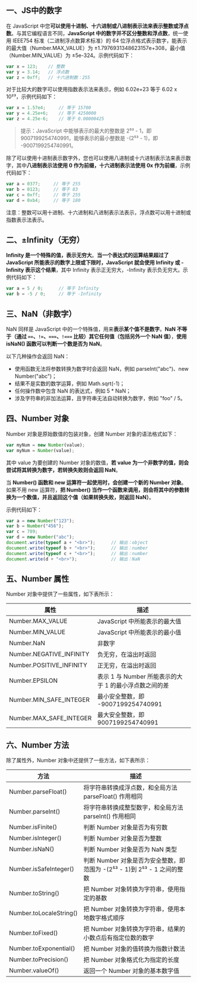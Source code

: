 ## 一、JS中的数字

在 JavaScript 中您**可以使用十进制、十六进制或八进制表示法来表示整数或浮点数**。与其它编程语言不同，**JavaScript  中的数字并不区分整数和浮点数**，统一使用 IEEE754 标准（二进制浮点数算术标准）的 64  位浮点格式表示数字，能表示的最大值（Number.MAX_VALUE）为  ±1.7976931348623157e+308，最小值（Number.MIN_VALUE）为 ±5e-324。示例代码如下：

```js
var x = 123;    // 整数
var y = 3.14;   // 浮点数
var z = 0xff;   // 十六进制数：255
```

对于比较大的数字可以使用指数表示法来表示，例如 6.02e+23 等于 6.02 x 10²³，示例代码如下：

```js
var x = 1.57e4;     // 等于 15700
var y = 4.25e+6;    // 等于 4250000
var z = 4.25e-6;    // 等于 0.00000425
```

> 提示：JavaScript 中能够表示的最大的整数是 2⁵³ - 1，即 9007199254740991，能够表示的最小整数是 -(2⁵³ - 1)，即 -9007199254740991。

除了可以使用十进制表示数字外，您也可以使用八进制或十六进制表示法来表示数字，其中**八进制表示法使用 0 作为前缀，十六进制表示法使用 0x 作为前缀**，示例代码如下：

```js
var a = 0377;     // 等于 255
var b = 0123;     // 等于 83
var c = 0xff;     // 等于 255
var d = 0xb4;     // 等于 180
```

注意：整数可以用十进制、十六进制和八进制表示法表示，浮点数可以用十进制或指数表示法表示。

## 二、±Infinity（无穷）

**Infinity 是一个特殊的值，表示无穷大**。**当一个表达式的运算结果超过了 JavaScript  所能表示的数字上限或下限时，JavaScript 就会使用 Infinity 或 -Infinity 表示这个结果**，其中 Infinity  表示正无穷大，-Infinity 表示负无穷大。示例代码如下：

```js
var a = 5 / 0;      // 等于 Infinity
var b = -5 / 0;     // 等于 -Infinity
```

## 三、NaN（非数字）

NaN 同样是 JavaScript 中的一个特殊值，用来**表示某个值不是数字**。**NaN 不等于（通过 `==`、`!=`、`===`、`!===` 比较）其它任何值（包括另外一个 NaN 值）**，**使用 isNaN() 函数可以判断一个数是否为 NaN**。

 以下几种操作会返回 NaN：

- 使用函数无法将参数转换为数字时会返回 NaN，例如 parseInt("abc")、new Number("abc")；
- 结果不是实数的数学运算，例如 Math.sqrt(-1)；
- 任何操作数中包含 NaN 的表达式，例如 5 * NaN；
- 涉及字符串的非加法运算，且字符串无法自动转换为数字，例如 "foo" / 5。

## 四、Number 对象

Number 对象是原始数值的包装对象，创建 Number 对象的语法格式如下：

```js
var myNum = new Number(value);
var myNum = Number(value);
```

其中 value 为要创建的 Number 对象的数值，**若 value 为一个非数字的值，则会尝试将其转换为数字，若转换失败则会返回 NaN**。

当 **Number() 函数和 new 运算符一起使用时，会创建一个新的 Number 对象**。如果不用 new 运算符，**把 Number() 当作一个函数来调用，则会将其中的参数转换为一个数值，并且返回这个值（如果转换失败，则返回 NaN）**。

示例代码如下：

```js
var a = new Number("123");
var b = Number("456");
var c = 789;
var d = new Number("abc");
document.write(typeof a + "<br>");      // 输出：object
document.write(typeof b + "<br>");      // 输出：number
document.write(typeof c + "<br>");      // 输出：number
document.write(d + "<br>");             // 输出：NaN
```

## 五、Number 属性

Number 对象中提供了一些属性，如下表所示：

| 属性                     | 描述                                                   |
| ------------------------ | ------------------------------------------------------ |
| Number.MAX_VALUE         | JavaScript 中所能表示的最大值                          |
| Number.MIN_VALUE         | JavaScript 中所能表示的最小值                          |
| Number.NaN               | 非数字                                                 |
| Number.NEGATIVE_INFINITY | 负无穷，在溢出时返回                                   |
| Number.POSITIVE_INFINITY | 正无穷，在溢出时返回                                   |
| Number.EPSILON           | 表示 1 与 Number 所能表示的大于 1 的最小浮点数之间的差 |
| Number.MIN_SAFE_INTEGER  | 最小安全整数，即 -9007199254740991                     |
| Number.MAX_SAFE_INTEGER  | 最大安全整数，即 9007199254740991                      |



## 六、Number 方法

除了属性外，Number 对象中还提供了一些方法，如下表所示：

| 方法                    | 描述                                                         |
| ----------------------- | ------------------------------------------------------------ |
| Number.parseFloat()     | 将字符串转换成浮点数，和全局方法 parseFloat() 作用相同       |
| Number.parseInt()       | 将字符串转换成整型数字，和全局方法 parseInt() 作用相同       |
| Number.isFinite()       | 判断 Number 对象是否为有穷数                                 |
| Number.isInteger()      | 判断 Number 对象是否为整数                                   |
| Number.isNaN()          | 判断 Number 对象是否为 NaN 类型                              |
| Number.isSafeInteger()  | 判断 Number 对象是否为安全整数，即范围为 -(2⁵³ - 1)到 2⁵³ - 1 之间的整数 |
| Number.toString()       | 把 Number 对象转换为字符串，使用指定的基数                   |
| Number.toLocaleString() | 把 Number 对象转换为字符串，使用本地数字格式顺序             |
| Number.toFixed()        | 把 Number 对象转换为字符串，结果的小数点后有指定位数的数字   |
| Number.toExponential()  | 把 Number 对象的值转换为指数计数法                           |
| Number.toPrecision()    | 把 Number 对象格式化为指定的长度                             |
| Number.valueOf()        | 返回一个 Number 对象的基本数字值                             |

